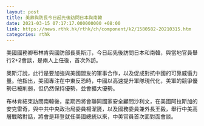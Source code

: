 ```yaml
---
layout: post
title: 美卿與防長今日起先後訪問日本與南韓
date: 2021-03-15 07:17:17.000000000 +08:00
link: https://news.rthk.hk/rthk/ch/component/k2/1580582-20210315.htm
categories: rthk
---
```


美國國務卿布林肯與國防部長奧斯汀，今日起先後訪問日本和南韓，與當地官員舉行2+2會談，是兩人上任後，首次外訪。

奧斯汀說，此行是要加強與美國盟友的軍事合作，以及促成對抗中國的可靠威懾力量。他指出，美國專注在中東反恐時，中國以高速提升軍隊現代化，美軍的競爭優勢已被削弱，但仍然保持優勢，並會擴大優勢。

布林肯結束訪問南韓後，星期四將會聯同國家安全顧問沙利文，在美國阿拉斯加的安克雷奇，與中共中央政治局委員楊潔篪，以及國務委員兼外長王毅，舉行中美高層戰略對話，將會是拜登就任美國總統以來，中美官員首次面對面會談。
